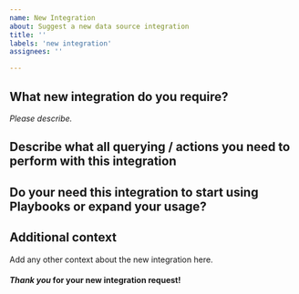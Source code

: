 ```yaml
---
name: New Integration
about: Suggest a new data source integration
title: ''
labels: 'new integration'
assignees: ''

---
```


## What new integration do you require?

*Please describe.*

## Describe what all querying / actions you need to perform with this integration



## Do your need this integration to start using Playbooks or expand your usage?



## Additional context
Add any other context about the new integration here.



#### *Thank you* for your new integration request!